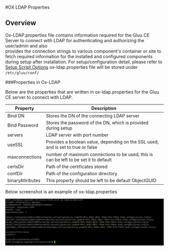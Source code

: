 #OX LDAP Properties

## Overview

Ox-LDAP.properties file contains information required for the Gluu CE Server 
to connect with LDAP for authenticating and authorizing the user/admin and also  
provides the connection strings to various component's container or site to 
fetch required information for the installed and configured components during 
setup after installation. For setup/configuration detail, please refer to 
[Setup Script Options](../installation-guide/setup_py.md) 
ox-ldap.properties file will be stored under `/etc/gluu/conf/`

###Properties in Ox-LDAP

Below are the properties that are written in ox-ldap.properties for the 
Gluu CE server to connect with LDAP. 

|Property|Description|
|--------|-----------|
|Bind DN| Stores the DN of the connecting LDAP server|
|Bind Password| Stores the password of the DN, which is provided during setup|
|servers|LDAP server with port number|
|useSSL|Provides a boolean value, depending on the SSL used, and is set to true or false|
|maxconnections|number of maximum connections to be used, this is can be left to be set it to default|
|certsDir|Path of the certificates stored|
|confDir|Path of the configuration directory|
|binaryAttributes|This property should be left to be default ObjectGUID|

Below screenshot is an example of ox-ldap.properties

![example](../img/reference/oxldapexample.png)